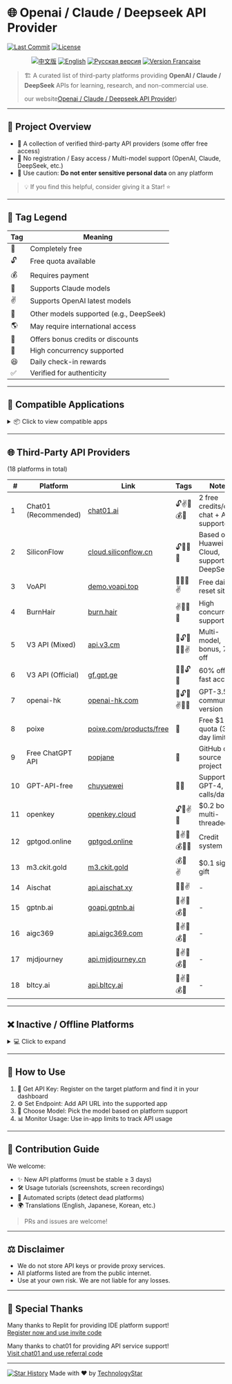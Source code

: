 # 🌐 Openai / Claude / Deepseek API Provider

[![Last Commit](https://img.shields.io/github/last-commit/TechnologyStar/Openai-Claude-Deepseek-API-provider)](https://github.com/TechnologyStar/Openai-Claude-Deepseek-API-provider)
[![License](https://img.shields.io/github/license/TechnologyStar/Openai-Claude-Deepseek-API-provider)](https://github.com/TechnologyStar/Openai-Claude-Deepseek-API-provider/blob/main/LICENSE)
<p align="center">
  <a href="README.md" title="中文"><img src="https://img.shields.io/badge/🇨🇳 中文-阅读-blue?style=flat-square" alt="中文版"/></a>
  <a href="en.md" title="English"><img src="https://img.shields.io/badge/🇬🇧 English-Read-blue?style=flat-square" alt="English"/></a>
  <a href="ru.md" title="Русский"><img src="https://img.shields.io/badge/🇷🇺 Русский-Читать-blue?style=flat-square" alt="Русская версия"/></a>
  <a href="fr.md" title="Français"><img src="https://img.shields.io/badge/🇫🇷 Français-Lire-blue?style=flat-square" alt="Version Française"/></a>
</p>





> 🏗️ A curated list of third-party platforms providing **OpenAI / Claude / DeepSeek** APIs for learning, research, and non-commercial use.
>
> our website[Openai / Claude / Deepseek API Provider](https://d706445b-7658-4708-bb08-bac6c5a775ad-00-2z2hsdckl4fie.riker.replit.dev/))

---

## 🚀 Project Overview

* 📌 A collection of verified third-party API providers (some offer free access)
* 🔧 No registration / Easy access / Multi-model support (OpenAI, Claude, DeepSeek, etc.)
* 🔐 Use caution: **Do not enter sensitive personal data** on any platform

> 💡 If you find this helpful, consider giving it a Star! ⭐

---

## 🎁 Tag Legend

| Tag | Meaning                                 |
| --- | --------------------------------------- |
| 🌃  | Completely free                         |
| 🔓  | Free quota available                    |
| 💰  | Requires payment                        |
| 💪  | Supports Claude models                  |
| ✌️  | Supports OpenAI latest models           |
| 🎉  | Other models supported (e.g., DeepSeek) |
| 🌎  | May require international access        |
| 🎁  | Offers bonus credits or discounts       |
| 🚀  | High concurrency supported              |
| 😆  | Daily check-in rewards                  |
| ✅   | Verified for authenticity               |

---

## 📱 Compatible Applications

<details>
<summary>📦 Click to view compatible apps</summary>

### ✅ [Cherry Studio](https://github.com/CherryHQ/cherry-studio)

> Cross-platform desktop/mobile client with cloud and local AI model integration.

### ✅ [ChatGPT Friends Plugin (uTools)](https://u.tools/plugins/detail/ChatGPT.%E5%A5%BD%E5%8F%8B/)

> Desktop AI chat tool supporting custom roles, multi-model, multi-session.

### ✅ [ChatGPT-Next-Web](https://github.com/Yidadaa/ChatGPT-Next-Web)

> Open-source web front-end supporting API key and multi-user use.

### ✅ [LobeChat](https://github.com/lobehub/lobe-chat)

> Web-based AI chat framework supporting vision, speech, and multi-model interaction.

### ✅ [BotGem](https://botgem.com/)

> Mobile-first chat assistant with voice and AI friends.

### ✅ [ChatBox](https://github.com/Bin-Huang/chatbox)

> Multi-platform AI chat client with a modern interface.

### ✅ [FastGPT](https://github.com/labring/FastGPT)

> Knowledge base + visual workflow for internal training or customer service.

### ✅ [AnythingLLM](https://github.com/Mintplex-Labs/anything-llm)

> Privacy-focused local LLM deployment with plugin support.

</details>

---

## 🌐 Third-Party API Providers

(18 platforms in total)

| #  | Platform             | Link                                                            | Tags         | Notes                                    |
| -- | -------------------- | --------------------------------------------------------------- | ------------ | ---------------------------------------- |
| 1  | Chat01 (Recommended) | [chat01.ai](https://chat01.ai/?ref=j45ikbTa)                    | 🔓✌️🎁💰✅    | 2 free credits/day, chat + API supported |
| 2  | SiliconFlow          | [cloud.siliconflow.cn](https://cloud.siliconflow.cn/i/ZKV30bdG) | 🔓🎉🚀✅      | Based on Huawei Cloud, supports DeepSeek |
| 3  | VoAPI                | [demo.voapi.top](https://demo.voapi.top)                        | 🌃😆💪✌️     | Free daily reset site                    |
| 4  | BurnHair             | [burn.hair](https://burn.hair)                                  | ✌️🎉😆🚀     | High concurrency support                 |
| 5  | V3 API (Mixed)       | [api.v3.cm](https://api.v3.cm)                                  | 🚀🔓💪🎁🎉✌️ | Multi-model, bonus, 70% off              |
| 6  | V3 API (Official)    | [gf.gpt.ge](https://gf.gpt.ge)                                  | 🚀🌹🔓💪     | 60% off, fast access                     |
| 7  | openai-hk            | [openai-hk.com](https://openai-hk.com/)                         | 🌃🔓🎉✌️💪🚀 | GPT-3.5 community version                |
| 8  | poixe                | [poixe.com/products/free](https://poixe.com/products/free)      | 🌃           | Free \$1 quota (3-day limit)             |
| 9  | Free ChatGPT API     | [popjane](https://github.com/popjane/free_chatgpt_api)          | 🌃           | GitHub open source project               |
| 10 | GPT-API-free         | [chuyuewei](https://github.com/chuyuewei/ChatGPT-API)           | 🌃💪         | Supports GPT-4, 3 calls/day              |
| 11 | openkey              | [openkey.cloud](https://openkey.cloud)                          | 🔓💪✌️🚀     | \$0.2 bonus, multi-threaded              |
| 12 | gptgod.online        | [gptgod.online](https://gptgod.online/)                         | 💪✌️🎁💰🎉😆 | Credit system                            |
| 13 | m3.ckit.gold         | [m3.ckit.gold](https://m3.ckit.gold/)                           | 💰💪✌️       | \$0.1 signup gift                        |
| 14 | Aischat              | [api.aischat.xy](https://api.aischat.xy)                        | 🌃💪✌️       | -                                        |
| 15 | gptnb.ai             | [goapi.gptnb.ai](https://goapi.gptnb.ai/)                       | 💪✌️🎁💰🎉   | -                                        |
| 16 | aigc369              | [api.aigc369.com](https://api.aigc369.com/pricing)              | 💪✌️🎁💰🎉   | -                                        |
| 17 | mjdjourney           | [api.mjdjourney.cn](https://api.mjdjourney.cn/)                 | 💪✌️🎁💰🎉   | -                                        |
| 18 | bltcy.ai             | [api.bltcy.ai](https://api.bltcy.ai/)                           | 💪✌️🎁💰🎉   | -                                        |

---

## ❌ Inactive / Offline Platforms

<details>
<summary>💻 Click to expand</summary>

| # | Name   | Link                                     | Status        |
| - | ------ | ---------------------------------------- | ------------- |
| 1 | 464888 | [api.464888.xyz](https://api.464888.xyz) | ❌ Unavailable |

> Found an inactive platform? Submit an issue!

</details>

---

## 📖 How to Use

1. 🔑 Get API Key: Register on the target platform and find it in your dashboard
2. ⚙️ Set Endpoint: Add API URL into the supported app
3. 🤖 Choose Model: Pick the model based on platform support
4. 📊 Monitor Usage: Use in-app limits to track API usage

---

## 🙌 Contribution Guide

We welcome:

* ✨ New API platforms (must be stable ≥ 3 days)
* 🛠️ Usage tutorials (screenshots, screen recordings)
* 🧪 Automated scripts (detect dead platforms)
* 🌍 Translations (English, Japanese, Korean, etc.)

> PRs and issues are welcome!

---

## ⚖️ Disclaimer

* We do not store API keys or provide proxy services.
* All platforms listed are from the public internet.
* Use at your own risk. We are not liable for any losses.
---

## 🙏 Special Thanks

Many thanks to Replit for providing IDE platform support!  
[Register now and use invite code](https://replit.com/refer/HarmonyOSam)

Many thanks to chat01 for providing API service support!  
[Visit chat01 and use referral code](https://chat01.ai/?ref=j45ikbTa)

---
[![Star History](https://api.star-history.com/svg?repos=TechnologyStar/Openai-Claude-Deepseek-API-provider\&type=Date)](https://star-history.com/#TechnologyStar/Openai-Claude-Deepseek-API-provider&Date)
Made with ❤️ by [TechnologyStar](https://github.com/TechnologyStar)
